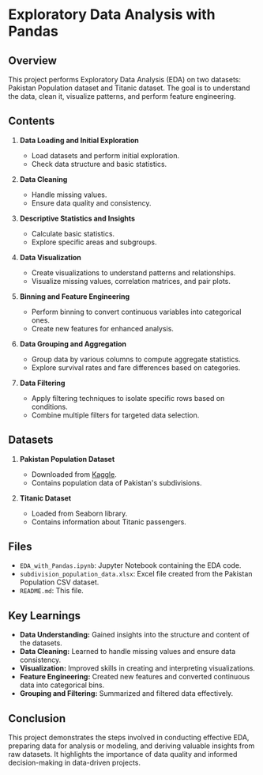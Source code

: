 # **Exploratory Data Analysis with Pandas**

## **Overview**
This project performs Exploratory Data Analysis (EDA) on two datasets: Pakistan Population dataset and Titanic dataset. The goal is to understand the data, clean it, visualize patterns, and perform feature engineering.

## **Contents**

1. **Data Loading and Initial Exploration**
    - Load datasets and perform initial exploration.
    - Check data structure and basic statistics.

2. **Data Cleaning**
    - Handle missing values.
    - Ensure data quality and consistency.

3. **Descriptive Statistics and Insights**
    - Calculate basic statistics.
    - Explore specific areas and subgroups.

4. **Data Visualization**
    - Create visualizations to understand patterns and relationships.
    - Visualize missing values, correlation matrices, and pair plots.

5. **Binning and Feature Engineering**
    - Perform binning to convert continuous variables into categorical ones.
    - Create new features for enhanced analysis.

6. **Data Grouping and Aggregation**
    - Group data by various columns to compute aggregate statistics.
    - Explore survival rates and fare differences based on categories.

7. **Data Filtering**
    - Apply filtering techniques to isolate specific rows based on conditions.
    - Combine multiple filters for targeted data selection.

## **Datasets**

1. **Pakistan Population Dataset**
   - Downloaded from [Kaggle](https://www.kaggle.com/datasets/mabdullahsajid/population-of-pakistan-dataset).
   - Contains population data of Pakistan's subdivisions.

2. **Titanic Dataset**
   - Loaded from Seaborn library.
   - Contains information about Titanic passengers.

## **Files**

- `EDA_with_Pandas.ipynb`: Jupyter Notebook containing the EDA code.
- `subdivision_population_data.xlsx`: Excel file created from the Pakistan Population CSV dataset.
- `README.md`: This file.


## **Key Learnings**

- **Data Understanding:** Gained insights into the structure and content of the datasets.
- **Data Cleaning:** Learned to handle missing values and ensure data consistency.
- **Visualization:** Improved skills in creating and interpreting visualizations.
- **Feature Engineering:** Created new features and converted continuous data into categorical bins.
- **Grouping and Filtering:** Summarized and filtered data effectively.

## **Conclusion**

This project demonstrates the steps involved in conducting effective EDA, preparing data for analysis or modeling, and deriving valuable insights from raw datasets. It highlights the importance of data quality and informed decision-making in data-driven projects.
